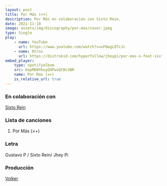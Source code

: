 ```yaml
---
layout: post
title: Por Más (×+) 
description: Por Más en colaboración con Sixto Rein.
date: 2021-11-18
image: assets/img/discography/por-mas/cover.jpeg
type: Single
play:
    - name: YouTube
      url: https://www.youtube.com/watch?v=uF8wgL0TcJc
    - name: Otros
      url: https://distrokid.com/hyperfollow/jheypi/por-mas-x-feat-sixto-rein
embed_player:
    type: spotifyalbum
    src: 6apMEWYbuyQ9PwvQCBv3BR
    name: Por Mas (x+)
    is_relative_url: true
---
```


### En colaboración con

<a href="https://instagram.com/sixtorein">Sixto Rein </a>

### Lista de canciones

1. Por Más (×+)

### Letra

Gustavo P / Sixto Rein/ Jhey Pi

### Producción

<a href="https://instagram.com/volkeroficial">Volker  </a>

